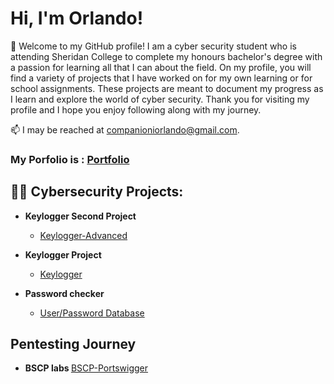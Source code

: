 <h1>Hi, I'm Orlando! </h1>
🌱 Welcome to my GitHub profile! I am a cyber security student who is attending Sheridan College to complete my honours bachelor's degree with a passion for learning all that I can about the field. On my profile, you will find a variety of projects that I have worked on for my own learning or for school assignments. These projects are meant to document my progress as I learn and explore the world of cyber security. Thank you for visiting my profile and I hope you enjoy following along with my journey.


📫 I may be reached at companioniorlando@gmail.com.

### My Porfolio is : [Portfolio](https://orlandocompc.github.io/)


<h2>👨‍💻 Cybersecurity Projects:</h2>

- <b>Keylogger Second Project</b>
    - [Keylogger-Advanced](https://github.com/OrlandoCompC/Keylogger-Advanced)



- <b>Keylogger Project</b>
    - [Keylogger](https://github.com/OrlandoCompC/KeyLogger)
  
- <b>Password checker</b>
  - [User/Password Database](https://github.com/OrlandoCompC/Password-Database)


<h2> Pentesting Journey </h2>

- <b> BSCP labs </b>
[BSCP-Portswigger](https://github.com/OrlandoCompC/Portswigger-Labs)
  
